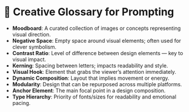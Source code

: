 # 🧠 Creative Glossary for Prompting

- **Moodboard**: A curated collection of images or concepts representing visual direction.
- **Negative Space**: Empty space around visual elements; often used for clever symbolism.
- **Contrast Ratio**: Level of difference between design elements — key to visual impact.
- **Kerning**: Spacing between letters; impacts readability and style.
- **Visual Hook**: Element that grabs the viewer’s attention immediately.
- **Dynamic Composition**: Layout that implies movement or energy.
- **Modularity**: Design that can be repurposed across multiple platforms.
- **Anchor Element**: The main focal point in a design composition.
- **Type Hierarchy**: Priority of fonts/sizes for readability and emotional pacing.
